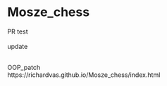 # Mosze_chess

PR test </br> 
</br> update 

</br> 
OOP_patch
</br> 
https://richardvas.github.io/Mosze_chess/index.html
</br> 
